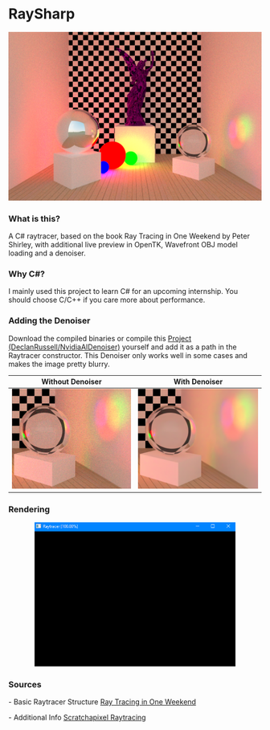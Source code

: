 # RaySharp

![Lucy Statue](https://raw.githubusercontent.com/sprunq/RaySharp/main/Pictures/lucy.png?token=AMNAZ7ZMV5VFYJHL7MXA6ITBHU27M "Lucy")

### What is this?

A C# raytracer, based on the book Ray Tracing in One Weekend by Peter Shirley, with additional live preview in OpenTK, Wavefront OBJ model loading and a denoiser.

### Why C#?

I mainly used this project to learn C# for an upcoming internship. You should choose C/C++ if you care more about performance.

### Adding the Denoiser

Download the compiled binaries or compile this [Project (DeclanRussell/NvidiaAIDenoiser)](https://github.com/DeclanRussell/NvidiaAIDenoiser) yourself and add it as a path in the Raytracer constructor.
This Denoiser only works well in some cases and makes the image pretty blurry.

|                                                            Without Denoiser                                                            |                                                            With Denoiser                                                            |
| :------------------------------------------------------------------------------------------------------------------------------------: | :---------------------------------------------------------------------------------------------------------------------------------: |
| ![](https://raw.githubusercontent.com/sprunq/RaySharp/main/Pictures/Denoise%20Example/without.png?token=AMNAZ74LFJGSBO37KQVK5NTBHU3HE) | ![](https://raw.githubusercontent.com/sprunq/RaySharp/main/Pictures/Denoise%20Example/with.png?token=AMNAZ7YRTQNT5WNROFWNLL3BHU3H2) |

### Rendering

<div style="text-align:center"><img src="https://raw.githubusercontent.com/sprunq/RaySharp/main/Pictures/Rendering/spiral%20rendering.gif?token=AMNAZ76CDS2CWTCRCAETLILBHU6B2" width="400"/></div>

### Sources

\- Basic Raytracer Structure [Ray Tracing in One Weekend](https://raytracing.github.io/books/RayTracingInOneWeekend.html)

\- Additional Info [Scratchapixel Raytracing](https://www.scratchapixel.com/lessons/3d-basic-rendering/introduction-to-ray-tracing)
